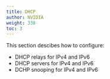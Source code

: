 ```yaml
---
title: DHCP
author: NVIDIA
weight: 338
toc: 3
---
```

This section descibes how to configure:
- DHCP relays for IPv4 and IPv6
- DHCP servers for IPv4 and IPv6
- DCHP snooping for IPv4 and IPv6
